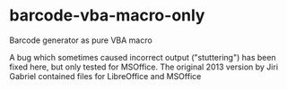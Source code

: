# barcode-vba-macro-only
Barcode generator as pure VBA macro

A bug which sometimes caused incorrect output ("stuttering") has been fixed here, but only tested for MSOffice. The original 2013 version by Jiri Gabriel contained files for LibreOffice and MSOffice
